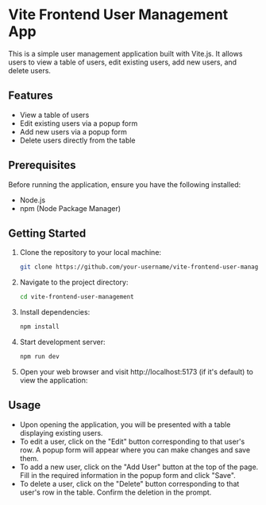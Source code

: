 # Vite Frontend User Management App

This is a simple user management application built with Vite.js. It allows users to view a table of users, edit existing users, add new users, and delete users.

## Features

- View a table of users
- Edit existing users via a popup form
- Add new users via a popup form
- Delete users directly from the table

## Prerequisites

Before running the application, ensure you have the following installed:

- Node.js
- npm (Node Package Manager)

## Getting Started

1. Clone the repository to your local machine:

   ```bash
   git clone https://github.com/your-username/vite-frontend-user-management.git

2. Navigate to the project directory:

   ```bash
   cd vite-frontend-user-management

3. Install dependencies:

   ```bash
   npm install

4. Start development server:

   ```bash
   npm run dev

5. Open your web browser and visit http://localhost:5173 (if it's default) to view the application:


## Usage
   - Upon opening the application, you will be presented with a table displaying existing users.
   - To edit a user, click on the "Edit" button corresponding to that user's row. A popup form will appear where you can make changes and save them.
   - To add a new user, click on the "Add User" button at the top of the page. Fill in the required information in the popup form and click "Save".
   - To delete a user, click on the "Delete" button corresponding to that user's row in the table. Confirm the deletion in the prompt.

